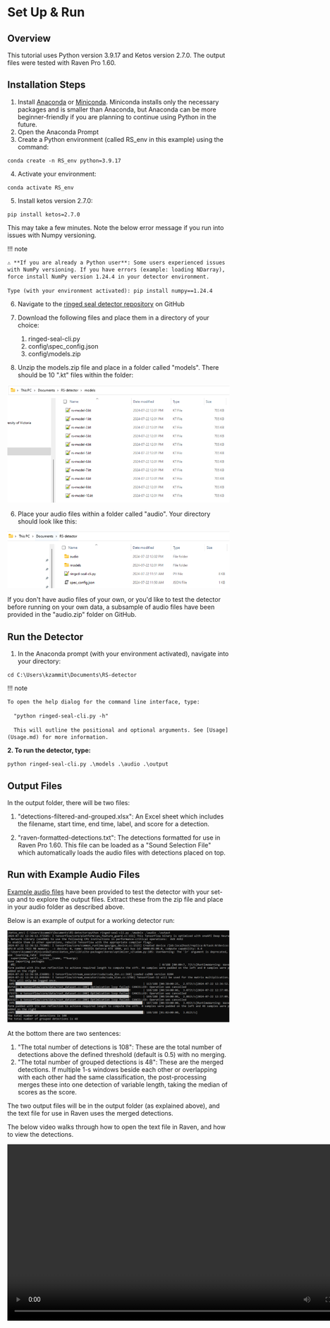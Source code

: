 # Set Up & Run

## Overview 

This tutorial uses Python version 3.9.17 and Ketos version 2.7.0. The output files were tested with Raven Pro 1.60.

## Installation Steps 

1. Install [Anaconda](https://docs.anaconda.com/anaconda/install/windows/) or [Miniconda](https://docs.anaconda.com/miniconda/). Miniconda installs only the necessary packages and is smaller than Anaconda, but Anaconda can be more beginner-friendly if you are planning to continue using Python in the future.
2. Open the Anaconda Prompt
3. Create a Python environment (called RS_env in this example) using the command: 

```commandline
conda create -n RS_env python=3.9.17
```

4. Activate your environment: 

```commandline
conda activate RS_env
```

5. Install ketos version 2.7.0: 

```commandline
pip install ketos=2.7.0
```

This may take a few minutes. Note the below error message if you run into issues with Numpy versioning.

!!! note

    ⚠️ **If you are already a Python user**: Some users experienced issues with NumPy versioning. If you have errors (example: loading NDarray), force install NumPy version 1.24.4 in your detector environment.
    
    Type (with your environment activated): pip install numpy==1.24.4

6. Navigate to the [ringed seal detector repository](https://github.com/karlzam/ringed-seal-detector/tree/main) on GitHub

7. Download the following files and place them in a directory of your choice: 
    1. ringed-seal-cli.py
    2. config\spec_config.json
   3. config\models.zip

5. Unzip the models.zip file and place in a folder called "models". There should be 10 ".kt" files within the folder:

![dir](tutorial-3.png)

6. Place your audio files within a folder called "audio". Your directory should look like this: 

![dir](tutorial-1.png)

If you don't have audio files of your own, or you'd like to test the detector before running on your own data, a subsample of audio files have been provided in the "audio.zip" folder on GitHub. 

## Run the Detector

1. In the Anaconda prompt (with your environment activated), navigate into your directory:

```commandline
cd C:\Users\kzammit\Documents\RS-detector
```

!!! note

    To open the help dialog for the command line interface, type: 
   
      "python ringed-seal-cli.py -h"

      This will outline the positional and optional arguments. See [Usage](Usage.md) for more information.


**2. To run the detector, type:** 

```commandline
python ringed-seal-cli.py .\models .\audio .\output
```

## Output Files

In the output folder, there will be two files: 

1. "detections-filtered-and-grouped.xlsx": An Excel sheet which includes the filename, start time, end time, label, and score for a detection.

2. "raven-formatted-detections.txt": The detections formatted for use in Raven Pro 1.60. This file can be loaded as a "Sound Selection File" which automatically loads the audio files with detections placed on top. 

## Run with Example Audio Files

[Example audio files](https://github.com/karlzam/ringed-seal-detector/blob/main/config/audio.zip) have been provided to test the detector with your set-up and to explore the output files. Extract these from the zip file and place in your audio folder as described above. 

Below is an example of output for a working detector run: 

![output](example-output.png)

At the bottom there are two sentences: 

1. "The total number of detections is 108": These are the total number of detections above the defined threshold (default is 0.5) with no merging.
2. "The total number of grouped detections is 48": These are the merged detections. If multiple 1-s windows beside each other or overlapping with each other had the same classification, the post-processing merges these into one detection of variable length, taking the median of scores as the score. 

The two output files will be in the output folder (as explained above), and the text file for use in Raven uses the merged detections.

The below video walks through how to open the text file in Raven, and how to view the detections.

<video width="800"  controls>
  <source src="../example-output.mp4" type="video/mp4">
</video>

